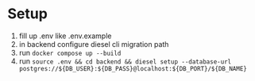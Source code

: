 # Setup

1. fill up .env like .env.example
2. in backend configure diesel cli migration path
3. run `docker compose up --build`
4. run `source .env && cd backend && diesel setup --database-url postgres://${DB_USER}:${DB_PASS}@localhost:${DB_PORT}/${DB_NAME}`
